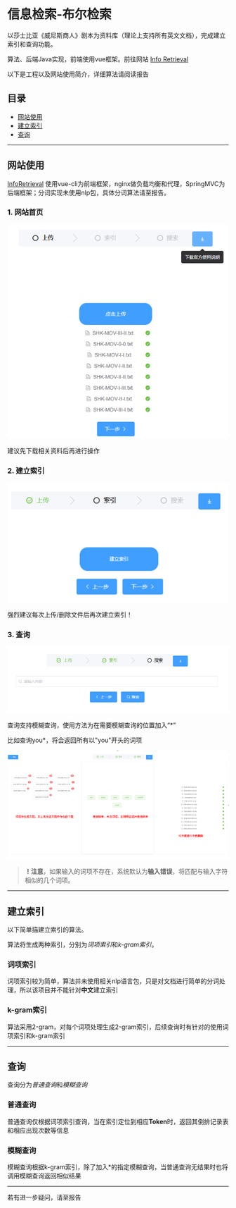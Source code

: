 # 信息检索-布尔检索
以莎士比亚《威尼斯商人》剧本为资料库（理论上支持所有英文文档），完成建立索引和查询功能。

算法、后端Java实现，前端使用vue框架。前往网站 [Info Retrieval](https://www.inforetrieval.xyz)

以下是工程以及网站使用简介，详细算法请阅读报告

## 目录
- [网站使用](#网站使用)
- [建立索引](#建立索引)
- [查询](#查询)

---

## 网站使用
[InfoRetrieval](https://www.inforetrieval.xyz) 使用vue-cli为前端框架，nginx做负载均衡和代理，SpringMVC为后端框架；分词实现未使用nlp包，具体分词算法请至报告。

### 1. 网站首页
![首页](img/首页.png)

建议先下载相关资料后再进行操作

### 2. 建立索引
![索引](img/索引.png)

强烈建议每次上传/删除文件后再次建立索引！

### 3. 查询
![查询](img/查询.png)

查询支持模糊查询，使用方法为在需要模糊查询的位置加入“*”

比如查询you*，将会返回所有以"you"开头的词项

![结果](img/结果.png)

> **！注意**，如果输入的词项不存在，系统默认为**输入错误**，将匹配与输入字符相似的几个词项。

---

## 建立索引


以下简单描建立索引的算法。

算法将生成两种索引，分别为*词项索引*和*k-gram索引*。

### 词项索引
词项索引较为简单，算法并未使用相关nlp语言包，只是对文档进行简单的分词处理，所以该项目并不能针对**中文**建立索引

### k-gram索引

算法采用2-gram，对每个词项处理生成2-gram索引，后续查询时有针对的使用词项索引和k-gram索引

---

## 查询

查询分为*普通查询*和*模糊查询*

### 普通查询

普通查询仅根据词项索引查询，当在索引定位到相应**Token**时，返回其倒排记录表和相应出现次数等信息

### 模糊查询

模糊查询根据k-gram索引，除了加入*的指定模糊查询，当普通查询无结果时也将调用模糊查询返回相似结果

---

若有进一步疑问，请至报告